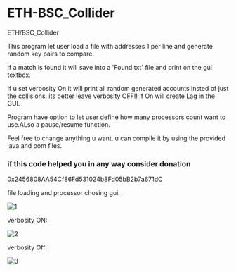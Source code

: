 # ETH-BSC_Collider
ETH/BSC_Collider

This program let user load a file with addresses 1 per line and generate random key pairs to compare.

If a match is found it will save into a 'Found.txt' file and print on the gui textbox.

If u set verbosity On it will print all random generated accounts insted of just the collisions. its better leave verbosity OFF!! If On will create Lag in the GUI.

Program have option to let user define how many processors count want to use.ALso a pause/resume function.

Feel free to change anything u want. u can compile it by using the provided java and pom files.

### if this code helped you in any way consider donation ###

0x2456808AA54Cf86Fd531024b8Fd05bB2b7a671dC

file loading and processor chosing gui.

![1](https://github.com/sayajinpt/ETH-BSC_Collider/assets/61246703/bfc47471-be8c-44ed-9cab-71a99536295d)

verbosity ON:

![2](https://github.com/sayajinpt/ETH-BSC_Collider/assets/61246703/d126c86e-6b4e-4831-ad28-fd8c621fe40f)

verbosity Off:

![3](https://github.com/sayajinpt/ETH-BSC_Collider/assets/61246703/74030145-46f4-4fcd-87d6-aa69906ffbe9)
